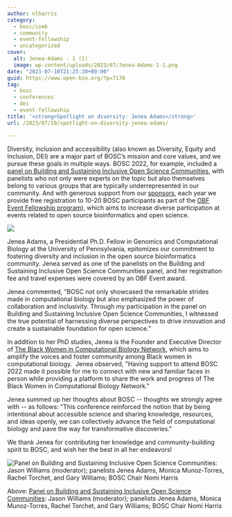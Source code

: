 ```yaml
---
author: nlharris
category:
  - bosc/ismb
  - community
  - event-fellowship
  - uncategorized
cover:
  alt: Jenea-Adams - 1 (1)
  image: wp-content/uploads/2023/07/Jenea-Adams-1-1.png
date: "2023-07-10T21:25:30+00:00"
guid: https://www.open-bio.org/?p=7170
tag:
  - bosc
  - conferences
  - dei
  - event-fellowship
title: '<strong>Spotlight on diversity: Jenea Adams</strong>'
url: /2023/07/10/spotlight-on-diversity-jenea-adams/

---
```

Diversity, inclusion and accessibility (also known as Diversity, Equity and Inclusion, DEI) are a major part of BOSC’s mission and core values, and we pursue these goals in multiple ways. BOSC 2022, for example, included a [panel on Building and Sustaining Inclusive Open Science Communities](/events/bosc-2022/bosc-2022-panel/), with panelists who not only were experts on the topic but also themselves belong to various groups that are typically underrepresented in our community. And with generous support from our [sponsors](/events/sponsors), each year we provide free registration to 10-20 BOSC participants as part of the [OBF Event Fellowship program](/event-awards/)), which aims to increase diverse participation at events related to open source bioinformatics and open science.

![](wp-content/uploads/2023/07/Jenea-Adams-1-1-300x300.png)

Jenea Adams, a Presidential Ph.D. Fellow in Genomics and Computational Biology at the University of Pennsylvania, epitomizes our commitment to fostering diversity and inclusion in the open source bioinformatics community. Jenea served as one of the panelists on the Building and Sustaining Inclusive Open Science Communities panel, and her registration fee and travel expenses were covered by an OBF Event award.

Jenea commented, "BOSC not only showcased the remarkable strides made in computational biology but also emphasized the power of collaboration and inclusivity. Through my participation in the panel on Building and Sustaining Inclusive Open Science Communities, I witnessed the true potential of harnessing diverse perspectives to drive innovation and create a sustainable foundation for open science."

In addition to her PhD studies, Jenea is the Founder and Executive Director of [The Black Women in Computational Biology Network](https://www.blackwomencompbio.org/), which aims to amplify the voices and foster community among Black women in computational biology.  Jenea observed, "Having support to attend BOSC 2022 made it possible for me to connect with new and familiar faces in person while providing a platform to share the work and progress of The Black Women in Computational Biology Network."

Jenea summed up her thoughts about BOSC -- thoughts we strongly agree with -- as follows: "This conference reinforced the notion that by being intentional about accessible science and sharing knowledge, resources, and ideas openly, we can collectively advance the field of computational biology and pave the way for transformative discoveries."

We thank Jenea for contributing her knowledge and community-building spirit to BOSC, and wish her the best in all her endeavors!

![Panel on Building and Sustaining Inclusive Open Science Communities: Jason Williams (moderator); panelists Jenea Adams, Monica Munoz-Torres, Rachel Torchet, and Gary Williams; BOSC Chair Nomi Harris](wp-content/uploads/2022/11/panel-with-Nomi-1-1024x626.jpeg)

Above: [Panel on Building and Sustaining Inclusive Open Science Communities](/events/bosc-2022/bosc-2022-panel/): Jason Williams (moderator); panelists Jenea Adams, Monica Munoz-Torres, Rachel Torchet, and Gary Williams; BOSC Chair Nomi Harris

